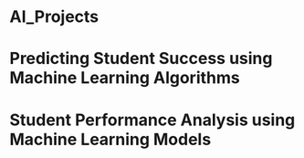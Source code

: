 # AI_Projects
# Predicting Student Success using Machine Learning Algorithms
# Student Performance Analysis using Machine Learning Models
